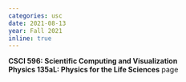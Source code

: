 ```yaml
---
categories: usc
date: 2021-08-13
year: Fall 2021
inline: true
---
```


**CSCI 596: Scientific Computing and Visualization**
<br/>
**Physics 135aL: Physics for the Life Sciences** <a class=".tag-category-list"> page</a>

